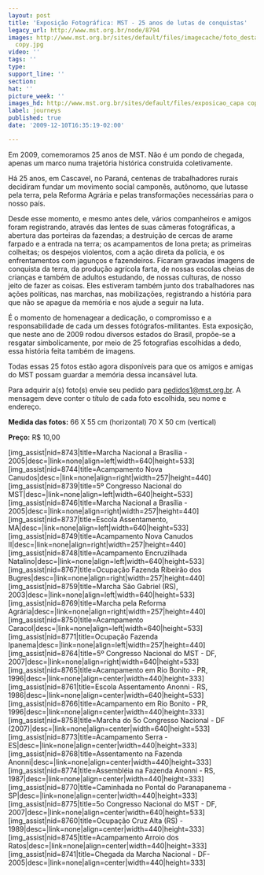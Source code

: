 ```yaml
---
layout: post
title: 'Exposição Fotográfica: MST - 25 anos de lutas de conquistas'
legacy_url: http://www.mst.org.br/node/8794
images: http://www.mst.org.br/sites/default/files/imagecache/foto_destaque/exposicao_capa
  copy.jpg
video: ''
tags: ''
type: 
support_line: ''
section: 
hat: ''
picture_week: ''
images_hd: http://www.mst.org.br/sites/default/files/exposicao_capa copy.jpg
label: journeys
published: true
date: '2009-12-10T16:35:19-02:00'

---
```

Em 2009, comemoramos 25 anos de MST. Não é um pondo de chegada, apenas um marco numa trajetória histórica construída coletivamente. 

Há 25 anos, em Cascavel, no Paraná, centenas de trabalhadores rurais decidiram fundar um movimento social camponês, autônomo, que lutasse pela terra, pela Reforma Agrária e pelas transformações necessárias para o nosso país.

Desde esse momento, e mesmo antes dele, vários companheiros e amigos foram registrando, através das lentes de suas câmeras fotográficas, a abertura das porteiras da fazendas; a destruição de cercas de arame farpado e a entrada na terra; os acampamentos de lona preta; as primeiras colheitas; os despejos violentos, com a ação direta da polícia, e os enfrentamentos com jagunços e fazendeiros. Ficaram gravadas imagens de conquista da terra, da produção agrícola farta, de nossas escolas cheias de crianças e também de adultos estudando, de nossas culturas, de nosso jeito de fazer as coisas. Eles estiveram também junto dos trabalhadores nas ações políticas, nas marchas, nas mobilizações, registrando a história para que não se apague da memória e nos ajude a seguir na luta.

É o momento de homenagear a dedicação, o compromisso e a responsabilidade de cada um desses fotógrafos-militantes. Esta exposição, que neste ano de 2009 rodou diversos estados do Brasil, propõe-se a resgatar simbolicamente, por meio de 25 fotografias escolhidas a dedo, essa história feita também de imagens. 

Todas essas 25 fotos estão agora disponíveis para que os amigos e amigas do MST possam guardar a memória dessa incansável luta. 

Para adquirir a(s) foto(s) envie seu pedido para pedidos1@mst.org.br. A mensagem deve conter o título de cada foto escolhida, seu nome e endereço. 

<strong>Medida das fotos:</strong>
66 X 55 cm (horizontal)
70 X 50 cm (vertical)

<strong>Preço:</strong> R$ 10,00

[img_assist|nid=8743|title=Marcha Nacional a Brasília - 2005|desc=|link=none|align=left|width=640|height=533][img_assist|nid=8744|title=Acampamento Nova Canudos|desc=|link=none|align=right|width=257|height=440][img_assist|nid=8739|title=5º Congresso Nacional do MST|desc=|link=none|align=left|width=640|height=533][img_assist|nid=8746|title=Marcha Nacional a Brasília - 2005|desc=|link=none|align=right|width=257|height=440][img_assist|nid=8737|title=Escola Assentamento, MA|desc=|link=none|align=left|width=640|height=533][img_assist|nid=8749|title=Acampamento Nova Canudos II|desc=|link=none|align=right|width=257|height=440][img_assist|nid=8748|title=Acampamento Encruzilhada Natalino|desc=|link=none|align=left|width=640|height=533][img_assist|nid=8767|title=Ocupação Fazenda Ribeirão dos Bugres|desc=|link=none|align=right|width=257|height=440][img_assist|nid=8759|title=Marcha São Gabriel (RS), 2003|desc=|link=none|align=left|width=640|height=533][img_assist|nid=8769|title=Marcha pela Reforma Agrária|desc=|link=none|align=right|width=257|height=440][img_assist|nid=8750|title=Acampamento Caracol|desc=|link=none|align=left|width=640|height=533][img_assist|nid=8771|title=Ocupação Fazenda Ipanema|desc=|link=none|align=left|width=257|height=440][img_assist|nid=8764|title=5º Congresso Nacional do MST - DF, 2007|desc=|link=none|align=right|width=640|height=533][img_assist|nid=8765|title=Acampamento em Rio Bonito - PR, 1996|desc=|link=none|align=center|width=440|height=333][img_assist|nid=8761|title=Escola Assentamento Anonni - RS, 1986|desc=|link=none|align=center|width=640|height=533][img_assist|nid=8766|title=Acampamento em Rio Bonito - PR, 1996|desc=|link=none|align=center|width=440|height=333][img_assist|nid=8758|title=Marcha do 5o Congresso Nacional - DF (2007)|desc=|link=none|align=center|width=640|height=533][img_assist|nid=8773|title=Acampamento Serra - ES|desc=|link=none|align=center|width=440|height=333][img_assist|nid=8768|title=Assentamento na Fazenda Anonni|desc=|link=none|align=center|width=440|height=333][img_assist|nid=8774|title=Assembléia na Fazenda Anonni - RS, 1987|desc=|link=none|align=center|width=440|height=333][img_assist|nid=8770|title=Caminhada no Pontal do Paranapanema - SP|desc=|link=none|align=center|width=440|height=333][img_assist|nid=8775|title=5o Congresso Nacional do MST - DF, 2007|desc=|link=none|align=center|width=640|height=533][img_assist|nid=8760|title=Ocupação Cruz Alta (RS) - 1989|desc=|link=none|align=center|width=440|height=333][img_assist|nid=8745|title=Acampamento Arroio dos Ratos|desc=|link=none|align=center|width=440|height=333][img_assist|nid=8741|title=Chegada da Marcha Nacional - DF- 2005|desc=|link=none|align=center|width=440|height=333]
